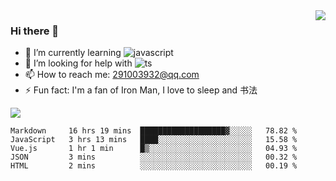 <img align='right' src='https://github-readme-stats.vercel.app/api?username=niaogege&show_icons=true&theme=radical'/>

### Hi there 👋

- 🌱 I’m currently learning ![javascript](https://img.shields.io/badge/javacript-learn-orange)
- 🤔 I’m looking for help with ![ts](https://img.shields.io/badge/ts-learn-yellow)
- 📫 How to reach me: 291003932@qq.com
- ⚡ Fun fact:  I'm a fan of Iron Man, I love to sleep and 书法

![](https://github-readme-stats.vercel.app/api/top-langs/?username=niaogege&layout=compact)

<!--START_SECTION:waka-->
```text
Markdown     16 hrs 19 mins  ███████████████████▓░░░░░   78.82 % 
JavaScript   3 hrs 13 mins   ████░░░░░░░░░░░░░░░░░░░░░   15.58 % 
Vue.js       1 hr 1 min      █▒░░░░░░░░░░░░░░░░░░░░░░░   04.93 % 
JSON         3 mins          ░░░░░░░░░░░░░░░░░░░░░░░░░   00.32 % 
HTML         2 mins          ░░░░░░░░░░░░░░░░░░░░░░░░░   00.19 % 
```
<!--END_SECTION:waka-->
